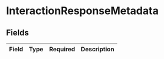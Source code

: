 # InteractionResponseMetadata


## Fields

| Field       | Type        | Required    | Description |
| ----------- | ----------- | ----------- | ----------- |